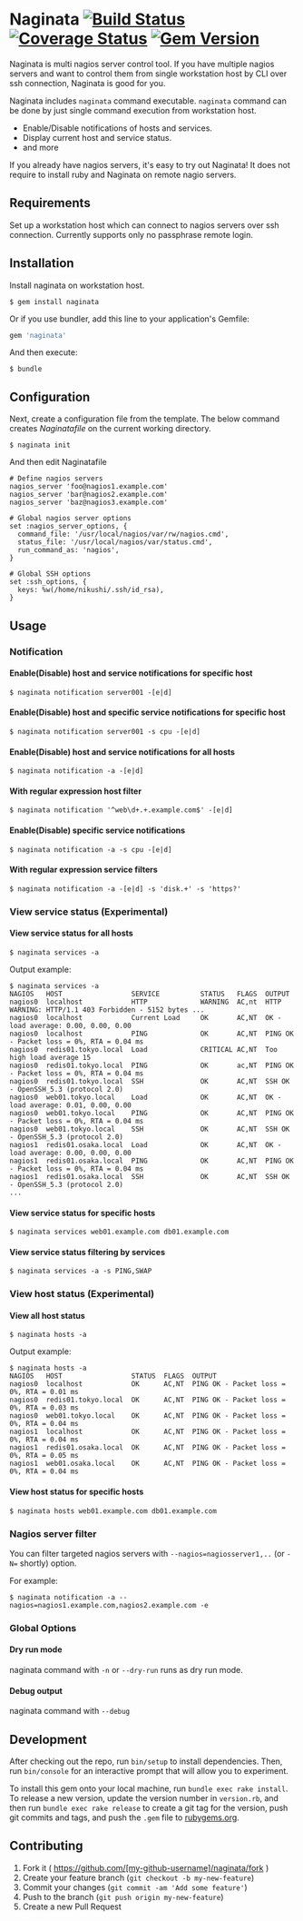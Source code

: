 # Naginata [![Build Status](https://travis-ci.org/niku4i/naginata.svg?branch=master)](https://travis-ci.org/niku4i/naginata) [![Coverage Status](https://coveralls.io/repos/niku4i/naginata/badge.svg)](https://coveralls.io/r/niku4i/naginata) [![Gem Version](https://badge.fury.io/rb/naginata.svg)](http://badge.fury.io/rb/naginata)

Naginata is multi nagios server control tool. If you have multiple nagios servers and want to control them from single workstation host by CLI over ssh connection, Naginata is good for you.

Naginata includes `naginata` command executable. `naginata` command can be done by just single command execution from workstation host.

* Enable/Disable notifications of hosts and services.
* Display current host and service status.
* and more

If you already have nagios servers, it's easy to try out Naginata! It does not require to install ruby and Naginata on remote nagio servers.

## Requirements

Set up a workstation host which can connect to nagios servers over ssh connection. Currently supports only no passphrase remote login.

## Installation

Install naginata on workstation host.

    $ gem install naginata

Or if you use bundler, add this line to your application's Gemfile:

```ruby
gem 'naginata'
```

And then execute:

    $ bundle


## Configuration

Next, create a configuration file from the template. The below command creates _Naginatafile_ on the current working directory.

    $ naginata init

And then edit Naginatafile

```
# Define nagios servers
nagios_server 'foo@nagios1.example.com'
nagios_server 'bar@nagios2.example.com'
nagios_server 'baz@nagios3.example.com'

# Global nagios server options 
set :nagios_server_options, {
  command_file: '/usr/local/nagios/var/rw/nagios.cmd',
  status_file: '/usr/local/nagios/var/status.cmd',
  run_command_as: 'nagios',
}

# Global SSH options
set :ssh_options, {
  keys: %w(/home/nikushi/.ssh/id_rsa),
}
```

## Usage

### Notification

#### Enable(Disable) host and service notifications for specific host

```
$ naginata notification server001 -[e|d]
```

#### Enable(Disable) host and specific service notifications for specific host

```
$ naginata notification server001 -s cpu -[e|d]
```

#### Enable(Disable) host and service notifications for all hosts

```
$ naginata notification -a -[e|d] 
```

#### With regular expression host filter

```
$ naginata notification '^web\d+.+.example.com$' -[e|d]
```

#### Enable(Disable) specific service notifications

```
$ naginata notification -a -s cpu -[e|d] 
```

#### With regular expression service filters

```
$ naginata notification -a -[e|d] -s 'disk.+' -s 'https?'
```

### View service status (Experimental)

#### View service status for all hosts

```
$ naginata services -a
```

Output example:

```
$ naginata services -a
NAGIOS   HOST                 SERVICE          STATUS   FLAGS  OUTPUT
nagios0  localhost            HTTP             WARNING  AC,nt  HTTP WARNING: HTTP/1.1 403 Forbidden - 5152 bytes ...
nagios0  localhost            Current Load     OK       AC,NT  OK - load average: 0.00, 0.00, 0.00
nagios0  localhost            PING             OK       AC,NT  PING OK - Packet loss = 0%, RTA = 0.04 ms
nagios0  redis01.tokyo.local  Load             CRITICAL AC,NT  Too high load average 15
nagios0  redis01.tokyo.local  PING             OK       ac,NT  PING OK - Packet loss = 0%, RTA = 0.04 ms
nagios0  redis01.tokyo.local  SSH              OK       AC,NT  SSH OK - OpenSSH_5.3 (protocol 2.0)
nagios0  web01.tokyo.local    Load             OK       AC,NT  OK - load average: 0.01, 0.00, 0.00
nagios0  web01.tokyo.local    PING             OK       AC,NT  PING OK - Packet loss = 0%, RTA = 0.04 ms
nagios0  web01.tokyo.local    SSH              OK       AC,NT  SSH OK - OpenSSH_5.3 (protocol 2.0)
nagios1  redis01.osaka.local  Load             OK       AC,NT  OK - load average: 0.00, 0.00, 0.00
nagios1  redis01.osaka.local  PING             OK       AC,NT  PING OK - Packet loss = 0%, RTA = 0.04 ms
nagios1  redis01.osaka.local  SSH              OK       AC,NT  SSH OK - OpenSSH_5.3 (protocol 2.0)
...
```


#### View service status for specific hosts

```
$ naginata services web01.example.com db01.example.com
```

#### View service status filtering by services

```
$ naginata services -a -s PING,SWAP
```

### View host status (Experimental)

#### View all host status

```
$ naginata hosts -a
```

Output example:

```
$ naginata hosts -a
NAGIOS   HOST                 STATUS  FLAGS  OUTPUT
nagios0  localhost            OK      AC,NT  PING OK - Packet loss = 0%, RTA = 0.01 ms
nagios0  redis01.tokyo.local  OK      AC,NT  PING OK - Packet loss = 0%, RTA = 0.03 ms
nagios0  web01.tokyo.local    OK      AC,NT  PING OK - Packet loss = 0%, RTA = 0.04 ms
nagios1  localhost            OK      AC,NT  PING OK - Packet loss = 0%, RTA = 0.04 ms
nagios1  redis01.osaka.local  OK      AC,NT  PING OK - Packet loss = 0%, RTA = 0.05 ms
nagios1  web01.osaka.local    OK      AC,NT  PING OK - Packet loss = 0%, RTA = 0.04 ms
```

#### View host status for specific hosts

```
$ naginata hosts web01.example.com db01.example.com
```


### Nagios server filter

You can filter targeted nagios servers with `--nagios=nagiosserver1,..` (or `-N=` shortly) option.

For example:

```
$ naginata notification -a --nagios=nagios1.example.com,nagios2.example.com -e
```

### Global Options

#### Dry run mode

naginata command with `-n` or `--dry-run` runs as dry run mode.

#### Debug output

naginata command with `--debug`

## Development

After checking out the repo, run `bin/setup` to install dependencies. Then, run `bin/console` for an interactive prompt that will allow you to experiment.

To install this gem onto your local machine, run `bundle exec rake install`. To release a new version, update the version number in `version.rb`, and then run `bundle exec rake release` to create a git tag for the version, push git commits and tags, and push the `.gem` file to [rubygems.org](https://rubygems.org).

## Contributing

1. Fork it ( https://github.com/[my-github-username]/naginata/fork )
2. Create your feature branch (`git checkout -b my-new-feature`)
3. Commit your changes (`git commit -am 'Add some feature'`)
4. Push to the branch (`git push origin my-new-feature`)
5. Create a new Pull Request
